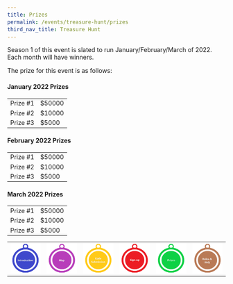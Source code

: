 ```yaml
---
title: Prizes
permalink: /events/treasure-hunt/prizes
third_nav_title: Treasure Hunt
---
```

Season 1 of this event is slated to run January/February/March of 2022. Each month will have winners.

The prize for this event is as follows:


#### **January 2022 Prizes**

|  |  | 
| -------- | -------- |
| Prize #1    | $50000     | 
| Prize #2    | $10000     | 
| Prize #3    | $5000    | 

#### **February 2022 Prizes**

|  |  | 
| -------- | -------- |
| Prize #1    | $50000     | 
| Prize #2    | $10000     | 
| Prize #3    | $5000    | 

#### **March 2022 Prizes**

|  |  | 
| -------- | -------- |
| Prize #1    | $50000     | 
| Prize #2    | $10000     | 
| Prize #3    | $5000    |

|  |  |  |  |  |  |
| :--------: | :--------: | :--------: | :--------: | :--------: | :--------: |
| [![Introduction](/images/sample-treasure-hunt-landing-introduction.png)](/events/treasure-hunt/introduction)| [![Map](/images/sample-treasure-hunt-landing-map.png)](/events/treasure-hunt/map)| [![Code Submission](/images/sample-treasure-hunt-landing-code-submission.png)](/events/treasure-hunt/code-submission)| [![Sign-up](/images/sample-treasure-hunt-landing-sign-up.png)](/events/treasure-hunt/isign-up)| [![Prizes](/images/sample-treasure-hunt-landing-prizes.png)](/events/treasure-hunt/prizes)| [![Rules & FAQ](/images/sample-treasure-hunt-landing-rules.png)](/events/treasure-hunt/rules-faq)|